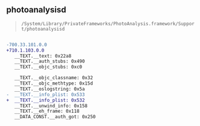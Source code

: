 ## photoanalysisd

> `/System/Library/PrivateFrameworks/PhotoAnalysis.framework/Support/photoanalysisd`

```diff

-700.33.101.0.0
+710.1.103.0.0
   __TEXT.__text: 0x22a8
   __TEXT.__auth_stubs: 0x490
   __TEXT.__objc_stubs: 0xc0

   __TEXT.__objc_classname: 0x32
   __TEXT.__objc_methtype: 0x15d
   __TEXT.__oslogstring: 0x5a
-  __TEXT.__info_plist: 0x533
+  __TEXT.__info_plist: 0x532
   __TEXT.__unwind_info: 0x158
   __TEXT.__eh_frame: 0x118
   __DATA_CONST.__auth_got: 0x250

```
